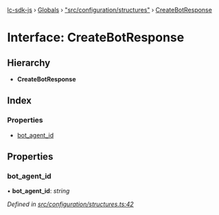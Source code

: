 [lc-sdk-js](../README.md) › [Globals](../globals.md) › ["src/configuration/structures"](../modules/_src_configuration_structures_.md) › [CreateBotResponse](_src_configuration_structures_.createbotresponse.md)

# Interface: CreateBotResponse

## Hierarchy

* **CreateBotResponse**

## Index

### Properties

* [bot_agent_id](_src_configuration_structures_.createbotresponse.md#bot_agent_id)

## Properties

###  bot_agent_id

• **bot_agent_id**: *string*

*Defined in [src/configuration/structures.ts:42](https://github.com/livechat/lc-sdk-js/blob/5281c0a/src/configuration/structures.ts#L42)*
